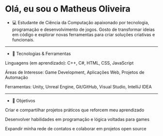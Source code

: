 # **Olá, eu sou o Matheus Oliveira**

- 💻 Estudante de Ciência da Computação apaixonado por tecnologia, programação e desenvolvimento de jogos.
Gosto de transformar ideias em código e explorar novas ferramentas para criar soluções criativas e funcionais.


---

- 🚀 Tecnologias & Ferramentas

Linguagens (em aprendizado): C++, C#, HTML, CSS, JavaScript

Áreas de Interesse: Game Development, Aplicações Web, Projetos de Automação

Ferramentas: Unity, Unreal Engine, Git/GitHub, Visual Studio, IntelliJ IDEA



---

- 📌 Objetivos

Criar e compartilhar projetos práticos que reforcem meu aprendizado

Desenvolver habilidades em programação e lógica voltadas para games

Expandir minha rede de contatos e colaborar em projetos open source


